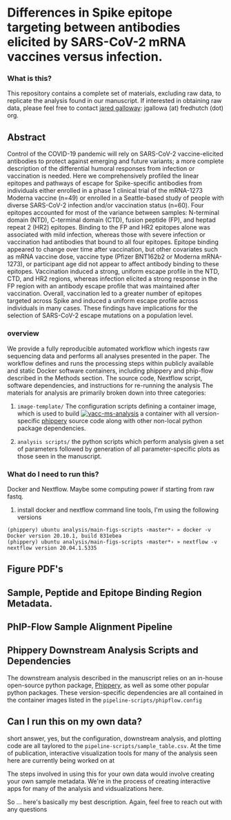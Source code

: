 # Differences in Spike epitope targeting between antibodies elicited by SARS-CoV-2 mRNA vaccines versus infection. 

### What is this?

This repository contains a complete set of materials, excluding raw data, 
to replicate the analysis found in our manuscript.
If interested in obtaining raw data,
please feel free to contact [jared galloway]():
jgallowa (at) fredhutch (dot) org. 

## Abstract

Control of the COVID-19 pandemic will rely on SARS-CoV-2 vaccine-elicited antibodies to protect against emerging and future variants; a more complete description of the differential humoral responses from infection or vaccination is needed. Here we comprehensively profiled the linear epitopes and pathways of escape for Spike-specific antibodies from individuals either enrolled in a phase 1 clinical trial of the mRNA-1273 Moderna vaccine (n=49) or enrolled in a Seattle-based study of people with diverse SARS-CoV-2 infection and/or vaccination status (n=60). Four epitopes accounted for most of the variance between samples: N-terminal domain (NTD), C-terminal domain (CTD), fusion peptide (FP), and heptad repeat 2 (HR2) epitopes. Binding to the FP and HR2 epitopes alone was associated with mild infection, whereas those with severe infection or vaccination had antibodies that bound to all four epitopes. Epitope binding appeared to change over time after vaccination, but other covariates such as mRNA vaccine dose, vaccine type (Pfizer BNT162b2 or Moderna mRNA-1273), or participant age did not appear to affect antibody binding to these epitopes. Vaccination induced a strong, uniform escape profile in the NTD, CTD, and HR2 regions, whereas infection elicited a strong response in the FP region with an antibody escape profile that was maintained after vaccination. Overall, vaccination led to a greater number of epitopes targeted across Spike and induced a uniform escape profile across individuals in many cases. These findings have implications for the selection of SARS-CoV-2 escape mutations on a population level. 


### overview


We provide a fully reproducible automated workflow which ingests raw sequencing data and performs all analyses presented in the paper. 
The workflow defines and runs the processing steps within publicly available and static Docker software containers, 
including phippery and phip-flow described in the Methods section. 
The source code, Nextflow script, software dependencies, and instructions for re-running the analysis 
The materials for analysis are primarily broken down into three categories:

1. `image-template/` The configuration scripts defining a container image, which is used to build 
        [![vacc-ms-analysis](https://quay.io/repository/matsengrp/vacc-ms-analysis/status "Docker Repository on Quay")](https://quay.io/repository/matsengrp/vacc-ms-analysis)
        a container with all version-specific [phippery](https://github.com/matsengrp/phippery) source code along with other non-local python package dependencies.

2. `analysis scripts/` the python scripts which perform analysis given a set of parameters followed by generation of all parameter-specific plots as those seen in the manuscript.  




### What do I need to run this?

Docker and Nextflow. Maybe some computing power if starting from raw fastq.

1. install docker and nextflow command line tools, I'm using the following versions

```
(phippery) ubuntu analysis/main-figs-scripts ‹master*› » docker -v
Docker version 20.10.1, build 831ebea
(phippery) ubuntu analysis/main-figs-scripts ‹master*› » nextflow -v
nextflow version 20.04.1.5335
```

## Figure PDF's

## Sample, Peptide and Epitope Binding Region Metadata.

## PhIP-Flow Sample Alignment Pipeline

## Phippery Downstream Analysis Scripts and Dependencies

The downstream analysis described in the manuscript relies on an in-house open-source python 
package, [Phippery](), as well as some other popular python packages. 
These version-specific dependencies are all contained in the container images 
listed in the `pipeline-scripts/phipflow.config` 

## Can I run this on my own data?

short answer, yes, but the configuration, downstream analysis, and plotting
code are all taylored to the `pipeline-scripts/sample_table.csv`. 
At the time of publication, interactive visualization tools for many of the analysis
seen here are currently being worked on at 

The steps involved in using this for your own data would involve creating your own sample metadata. We're in the process of creating interactive apps for many of the analysis and vidsualizations here. 

So ... here's basically my best description. Again, feel free to reach out with any questions

## 


